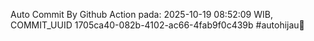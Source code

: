 Auto Commit By Github Action pada: 2025-10-19 08:52:09 WIB, COMMIT_UUID 1705ca40-082b-4102-ac66-4fab9f0c439b #autohijau🗿
